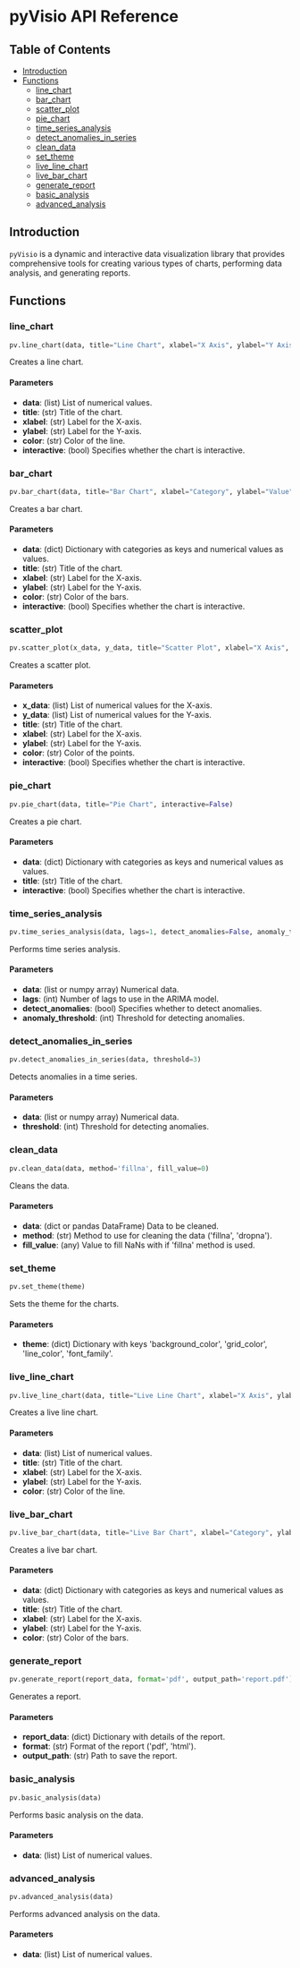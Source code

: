 
# pyVisio API Reference

## Table of Contents
- [Introduction](#introduction)
- [Functions](#functions)
  - [line_chart](#line_chart)
  - [bar_chart](#bar_chart)
  - [scatter_plot](#scatter_plot)
  - [pie_chart](#pie_chart)
  - [time_series_analysis](#time_series_analysis)
  - [detect_anomalies_in_series](#detect_anomalies_in_series)
  - [clean_data](#clean_data)
  - [set_theme](#set_theme)
  - [live_line_chart](#live_line_chart)
  - [live_bar_chart](#live_bar_chart)
  - [generate_report](#generate_report)
  - [basic_analysis](#basic_analysis)
  - [advanced_analysis](#advanced_analysis)

## Introduction
`pyVisio` is a dynamic and interactive data visualization library that provides comprehensive tools for creating various types of charts, performing data analysis, and generating reports.

## Functions

### line_chart
```python
pv.line_chart(data, title="Line Chart", xlabel="X Axis", ylabel="Y Axis", color='blue', interactive=False)
```
Creates a line chart.

#### Parameters
- **data**: (list) List of numerical values.
- **title**: (str) Title of the chart.
- **xlabel**: (str) Label for the X-axis.
- **ylabel**: (str) Label for the Y-axis.
- **color**: (str) Color of the line.
- **interactive**: (bool) Specifies whether the chart is interactive.

### bar_chart
```python
pv.bar_chart(data, title="Bar Chart", xlabel="Category", ylabel="Value", color='blue', interactive=False)
```
Creates a bar chart.

#### Parameters
- **data**: (dict) Dictionary with categories as keys and numerical values as values.
- **title**: (str) Title of the chart.
- **xlabel**: (str) Label for the X-axis.
- **ylabel**: (str) Label for the Y-axis.
- **color**: (str) Color of the bars.
- **interactive**: (bool) Specifies whether the chart is interactive.

### scatter_plot
```python
pv.scatter_plot(x_data, y_data, title="Scatter Plot", xlabel="X Axis", ylabel="Y Axis", color='blue', interactive=False)
```
Creates a scatter plot.

#### Parameters
- **x_data**: (list) List of numerical values for the X-axis.
- **y_data**: (list) List of numerical values for the Y-axis.
- **title**: (str) Title of the chart.
- **xlabel**: (str) Label for the X-axis.
- **ylabel**: (str) Label for the Y-axis.
- **color**: (str) Color of the points.
- **interactive**: (bool) Specifies whether the chart is interactive.

### pie_chart
```python
pv.pie_chart(data, title="Pie Chart", interactive=False)
```
Creates a pie chart.

#### Parameters
- **data**: (dict) Dictionary with categories as keys and numerical values as values.
- **title**: (str) Title of the chart.
- **interactive**: (bool) Specifies whether the chart is interactive.

### time_series_analysis
```python
pv.time_series_analysis(data, lags=1, detect_anomalies=False, anomaly_threshold=3)
```
Performs time series analysis.

#### Parameters
- **data**: (list or numpy array) Numerical data.
- **lags**: (int) Number of lags to use in the ARIMA model.
- **detect_anomalies**: (bool) Specifies whether to detect anomalies.
- **anomaly_threshold**: (int) Threshold for detecting anomalies.

### detect_anomalies_in_series
```python
pv.detect_anomalies_in_series(data, threshold=3)
```
Detects anomalies in a time series.

#### Parameters
- **data**: (list or numpy array) Numerical data.
- **threshold**: (int) Threshold for detecting anomalies.

### clean_data
```python
pv.clean_data(data, method='fillna', fill_value=0)
```
Cleans the data.

#### Parameters
- **data**: (dict or pandas DataFrame) Data to be cleaned.
- **method**: (str) Method to use for cleaning the data ('fillna', 'dropna').
- **fill_value**: (any) Value to fill NaNs with if 'fillna' method is used.

### set_theme
```python
pv.set_theme(theme)
```
Sets the theme for the charts.

#### Parameters
- **theme**: (dict) Dictionary with keys 'background_color', 'grid_color', 'line_color', 'font_family'.

### live_line_chart
```python
pv.live_line_chart(data, title="Live Line Chart", xlabel="X Axis", ylabel="Y Axis", color='blue')
```
Creates a live line chart.

#### Parameters
- **data**: (list) List of numerical values.
- **title**: (str) Title of the chart.
- **xlabel**: (str) Label for the X-axis.
- **ylabel**: (str) Label for the Y-axis.
- **color**: (str) Color of the line.

### live_bar_chart
```python
pv.live_bar_chart(data, title="Live Bar Chart", xlabel="Category", ylabel="Value", color='blue')
```
Creates a live bar chart.

#### Parameters
- **data**: (dict) Dictionary with categories as keys and numerical values as values.
- **title**: (str) Title of the chart.
- **xlabel**: (str) Label for the X-axis.
- **ylabel**: (str) Label for the Y-axis.
- **color**: (str) Color of the bars.

### generate_report
```python
pv.generate_report(report_data, format='pdf', output_path='report.pdf')
```
Generates a report.

#### Parameters
- **report_data**: (dict) Dictionary with details of the report.
- **format**: (str) Format of the report ('pdf', 'html').
- **output_path**: (str) Path to save the report.

### basic_analysis
```python
pv.basic_analysis(data)
```
Performs basic analysis on the data.

#### Parameters
- **data**: (list) List of numerical values.

### advanced_analysis
```python
pv.advanced_analysis(data)
```
Performs advanced analysis on the data.

#### Parameters
- **data**: (list) List of numerical values.
